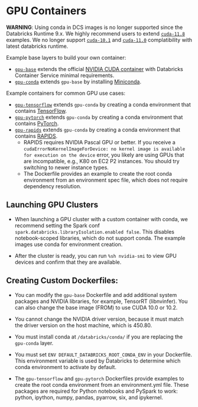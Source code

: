 # GPU Containers

**WARNING**: Using conda in DCS images is no longer supported since the Databricks Runtime 9.x. We highly recommend users to extend [`cuda-11.8`](../cuda-11.8) examples.
 We no longer support [`cuda-10.1`](../cuda-10.1) and [`cuda-11.0`](../cuda-11.0) complatibility with latest databricks runtime.

Example base layers to build your own container:
* [`gpu-base`](base) extends the official [NVIDIA CUDA container](https://hub.docker.com/r/nvidia/cuda) with Databricks Container Service minimal requirements.
* [`gpu-conda`](conda) extends `gpu-base` by installing [Miniconda](https://docs.conda.io/en/latest/miniconda.html).

Example containers for common GPU use cases:
* [`gpu-tensorflow`](tensorflow) extends `gpu-conda` by creating a conda environment that contains [TensorFlow](https://www.tensorflow.org/).
* [`gpu-pytorch`](pytorch) extends `gpu-conda` by creating a conda environment that contains [PyTorch](https://pytorch.org/).
* [`gpu-rapids`](rapids) extends `gpu-conda` by creating a conda environment that contains [RAPIDS](https://rapids.ai/).
  * RAPIDS requires NVIDIA Pascal GPU or better.
    If you receive a `cudaErrorNoKernelImageForDevice: no kernel image is available for execution on the device` error,
    you likely are using GPUs that are incompatible, e.g., K80 on EC2 P2 instances.
    You should try switching to newer instance types.
  * The Dockerfile provides an example to create the root conda environment from an environment spec file, which does not require dependency resolution.

## Launching GPU Clusters

* When launching a GPU cluster with a custom container with conda, we recommend setting the Spark conf `spark.databricks.libraryIsolation.enabled false`. This disables notebook-scoped libraries, which do not support conda. The example images use conda for environment creation.

* After the cluster is ready, you can run `%sh nvidia-smi` to view GPU devices and confirm that they are available.

## Creating Custom Dockerfiles:

* You can modify the `gpu-base` Dockerfile and add additional system packages and NVIDIA libraries, for example, TensorRT (libnvinfer). You can also change the base image (FROM) to use CUDA 10.0 or 10.2.

* You cannot change the NVIDIA driver version, because it must match the driver version on the host machine, which is 450.80.

* You must install conda at `/databricks/conda/` if you are replacing the `gpu-conda` layer.

* You must set `ENV DEFAULT_DATABRICKS_ROOT_CONDA_ENV` in your Dockerfile. This environment variable is used by Databricks to determine which conda environment to activate by default.

* The `gpu-tensorflow` and `gpu-pytorch` Dockerfiles provide examples to create the root conda environment from an environment.yml file. These packages are required for Python notebooks and PySpark to work: python, ipython, numpy, pandas, pyarrow, six, and ipykernel.
